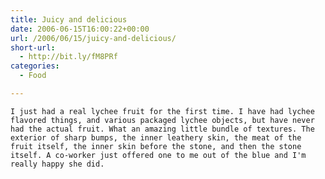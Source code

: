 ```yaml
---
title: Juicy and delicious
date: 2006-06-15T16:00:22+00:00
url: /2006/06/15/juicy-and-delicious/
short-url:
  - http://bit.ly/fM8PRf
categories:
  - Food

---
```

<div class='microid-mailto+http:sha1:d82329223d17cb9e5834b4e199ea5b07333ebcf2'>
  
    I just had a real lychee fruit for the first time. I have had lychee flavored things, and various packaged lychee objects, but have never had the actual fruit. What an amazing little bundle of textures. The exterior of sharp bumps, the inner leathery skin, the meat of the fruit itself, the inner skin before the stone, and then the stone itself. A co-worker just offered one to me out of the blue and I'm really happy she did.
  
